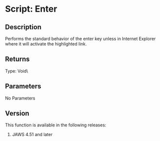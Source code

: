 # Script: Enter

## Description

Performs the standard behavior of the enter key unless in Internet
Explorer where it will activate the highlighted link.

## Returns

Type: Void\

## Parameters

No Parameters

## Version

This function is available in the following releases:

1.  JAWS 4.51 and later
